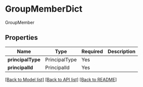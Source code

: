 # GroupMemberDict

GroupMember

## Properties
| Name | Type | Required | Description |
| ------------ | ------------- | ------------- | ------------- |
**principalType** | PrincipalType | Yes |  |
**principalId** | PrincipalId | Yes |  |


[[Back to Model list]](../../README.md#documentation-for-models) [[Back to API list]](../../README.md#documentation-for-api-endpoints) [[Back to README]](../../README.md)
